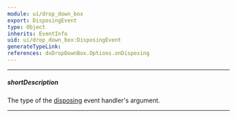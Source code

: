 ```yaml
---
module: ui/drop_down_box
export: DisposingEvent
type: Object
inherits: EventInfo
uid: ui/drop_down_box:DisposingEvent
generateTypeLink: 
references: dxDropDownBox.Options.onDisposing
---
```

---
##### shortDescription
The type of the [disposing]({basewidgetpath}/Events/#disposing) event handler's argument.

---
<!-- Description goes here -->